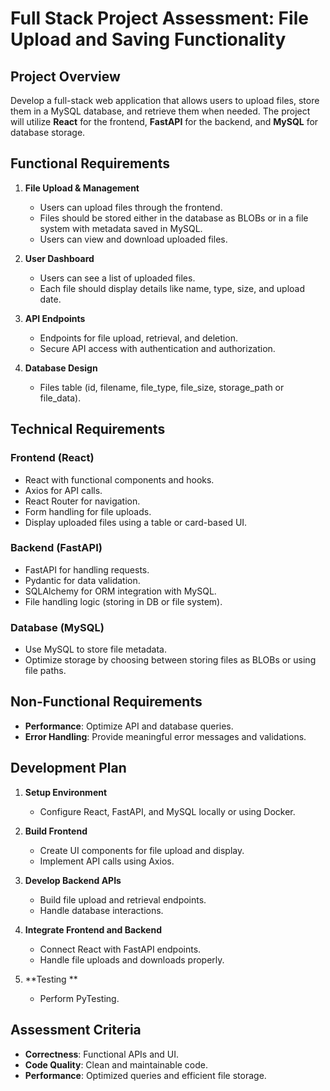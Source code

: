 # Full Stack Project Assessment: File Upload and Saving Functionality

## Project Overview
Develop a full-stack web application that allows users to upload files, store them in a MySQL database, and retrieve them when needed. The project will utilize **React** for the frontend, **FastAPI** for the backend, and **MySQL** for database storage.

## Functional Requirements
1. **File Upload & Management**
   - Users can upload files through the frontend.
   - Files should be stored either in the database as BLOBs or in a file system with metadata saved in MySQL.
   - Users can view and download uploaded files.
   
2. **User Dashboard**
   - Users can see a list of uploaded files.
   - Each file should display details like name, type, size, and upload date.
   
3. **API Endpoints**
   - Endpoints for file upload, retrieval, and deletion.
   - Secure API access with authentication and authorization.
   
4. **Database Design**
   - Files table (id, filename, file_type, file_size, storage_path or file_data).

## Technical Requirements
### **Frontend (React)**
- React with functional components and hooks.
- Axios for API calls.
- React Router for navigation.
- Form handling for file uploads.
- Display uploaded files using a table or card-based UI.

### **Backend (FastAPI)**
- FastAPI for handling requests.
- Pydantic for data validation.
- SQLAlchemy for ORM integration with MySQL.
- File handling logic (storing in DB or file system).

### **Database (MySQL)**
- Use MySQL to store file metadata.
- Optimize storage by choosing between storing files as BLOBs or using file paths.

## Non-Functional Requirements
- **Performance**: Optimize API and database queries.
- **Error Handling**: Provide meaningful error messages and validations.

## Development Plan
1. **Setup Environment**
   - Configure React, FastAPI, and MySQL locally or using Docker.
   
2. **Build Frontend**
   - Create UI components for file upload and display.
   - Implement API calls using Axios.
   
3. **Develop Backend APIs**
   - Build file upload and retrieval endpoints.
   - Handle database interactions.
   
4. **Integrate Frontend and Backend**
   - Connect React with FastAPI endpoints.
   - Handle file uploads and downloads properly.
   
5. **Testing **
   - Perform PyTesting.

## Assessment Criteria
- **Correctness**: Functional APIs and UI.
- **Code Quality**: Clean and maintainable code.
- **Performance**: Optimized queries and efficient file storage.


